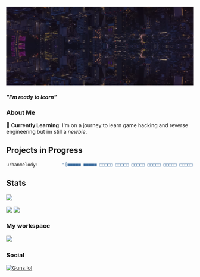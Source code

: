 [![Header](./Background.png)](https://guns.lol/ghfakegh1337) 


#### *"I'm ready to learn"*

### About Me

🌱 **Currently Learning**: I'm on a journey to learn game hacking and reverse engineering but im still a *newbie*.

## Projects in Progress
```js
urbanmelody:         "[■■■■■ ■■■■■ □□□□□ □□□□□ □□□□□ □□□□□ □□□□□ □□□□□ □□□□□ □□□□□] 15%"
```

## Stats
![](https://komarev.com/ghpvc/?username=ghfakegh1337&color=red&style=for-the-badge)

[![](https://github-readme-stats.vercel.app/api?username=ghfakegh1337&show_icons=true&show_icons=true&title_color=7433FF&icon_color=bb2acf&text_color=b3b3ff&bg_color=0,000000,130F40&hide_border=true)]()
[![](https://github-readme-stats.vercel.app/api/top-langs/?username=ghfakegh1337&title_color=7433FF&icon_color=bb2acf&text_color=b3b3ff&bg_color=0,000000,130F40&hide_border=true&layout=compact&hide=batchfile,c#)]()

### My workspace

![](https://skillicons.dev/icons?i=c,cpp,ce)

### Social
[![Guns.lol](https://media.discordapp.net/attachments/1258739346425643068/1305505757101424642/image.png?ex=6733467b&is=6731f4fb&hm=59fc88fed59ebeb299b7b4bd4a69c6cba48827201bf8783e165ad8aa53472ffb&=&format=webp&quality=lossless)](https://guns.lol/ghfakegh1337)
